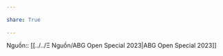 ---  
share: True  
---  
Nguồn:: [[../../Ξ Nguồn/ABG Open Special 2023|ABG Open Special 2023]]  
